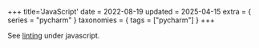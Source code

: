 +++
title='JavaScript'
date = 2022-08-19
updated = 2025-04-15
extra = { series = "pycharm" }
taxonomies = { tags = ["pycharm"] }
+++

See [linting](../../javascript/linting/index.html) under javascript.
